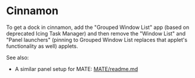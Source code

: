 # Cinnamon

To get a dock in cinnamon, add the "Grouped Window List" app (based on deprecated Icing Task Manager) and then remove the "Window List" and "Panel launchers" (pinning to Grouped Window List replaces that applet's functionality as well) applets.

See also:
- A similar panel setup for MATE: [MATE/readme.md](MATE/readme.md)
